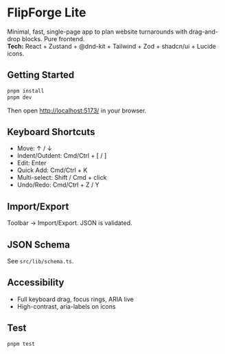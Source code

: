 # FlipForge Lite

Minimal, fast, single-page app to plan website turnarounds with drag-and-drop blocks. Pure frontend.  
**Tech:** React + Zustand + @dnd-kit + Tailwind + Zod + shadcn/ui + Lucide icons.

## Getting Started

```sh
pnpm install
pnpm dev
```

Then open [http://localhost:5173/](http://localhost:5173/) in your browser.

## Keyboard Shortcuts

- Move: ↑ / ↓
- Indent/Outdent: Cmd/Ctrl + [ / ]
- Edit: Enter
- Quick Add: Cmd/Ctrl + K
- Multi-select: Shift / Cmd + click
- Undo/Redo: Cmd/Ctrl + Z / Y

## Import/Export

Toolbar → Import/Export. JSON is validated.

## JSON Schema

See `src/lib/schema.ts`.

## Accessibility

- Full keyboard drag, focus rings, ARIA live
- High-contrast, aria-labels on icons

## Test

```sh
pnpm test
```